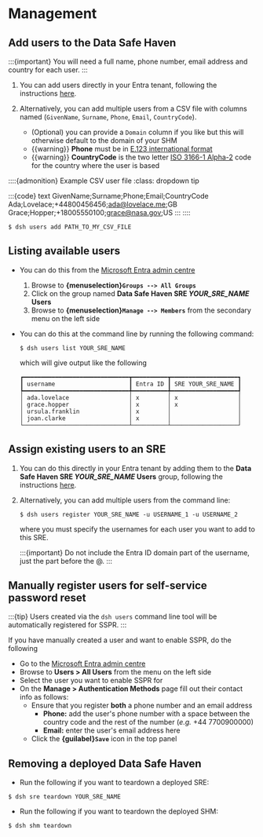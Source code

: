 # Management

## Add users to the Data Safe Haven

:::{important}
You will need a full name, phone number, email address and country for each user.
:::

1. You can add users directly in your Entra tenant, following the instructions [here](https://learn.microsoft.com/en-us/entra/fundamentals/how-to-create-delete-users).

2. Alternatively, you can add multiple users from a CSV file with columns named (`GivenName`, `Surname`, `Phone`, `Email`, `CountryCode`).
    - (Optional) you can provide a `Domain` column if you like but this will otherwise default to the domain of your SHM
    - {{warning}} **Phone** must be in [E.123 international format](https://en.wikipedia.org/wiki/E.123)
    - {{warning}} **CountryCode** is the two letter [ISO 3166-1 Alpha-2](https://en.wikipedia.org/wiki/ISO_3166-1_alpha-2#Officially_assigned_code_elements) code for the country where the user is based

::::{admonition} Example CSV user file
:class: dropdown tip

:::{code} text
GivenName;Surname;Phone;Email;CountryCode
Ada;Lovelace;+44800456456;ada@lovelace.me;GB
Grace;Hopper;+18005550100;grace@nasa.gov;US
:::
::::

```{code} shell
$ dsh users add PATH_TO_MY_CSV_FILE
```

## Listing available users

- You can do this from the [Microsoft Entra admin centre](https://entra.microsoft.com/)

    1. Browse to **{menuselection}`Groups --> All Groups`**
    2. Click on the group named **Data Safe Haven SRE _YOUR\_SRE\_NAME_ Users**
    3. Browse to **{menuselection}`Manage --> Members`** from the secondary menu on the left side

- You can do this at the command line by running the following command:

    ```{code} shell
    $ dsh users list YOUR_SRE_NAME
    ```

    which will give output like the following

    ```
    ┏━━━━━━━━━━━━━━━━━━━━━━━━━━━━━━┳━━━━━━━━━━┳━━━━━━━━━━━━━━━━━━━┓
    ┃ username                     ┃ Entra ID ┃ SRE YOUR_SRE_NAME ┃
    ┡━━━━━━━━━━━━━━━━━━━━━━━━━━━━━━╇━━━━━━━━━━╇━━━━━━━━━━━━━━━━━━━┩
    │ ada.lovelace                 │ x        │ x                 │
    │ grace.hopper                 │ x        │ x                 │
    │ ursula.franklin              │ x        │                   │
    │ joan.clarke                  │ x        │                   │
    └──────────────────────────────┴──────────┴───────────────────┘
    ```

## Assign existing users to an SRE

1. You can do this directly in your Entra tenant by adding them to the **Data Safe Haven SRE _YOUR\_SRE\_NAME_ Users** group, following the instructions [here](https://learn.microsoft.com/en-us/entra/fundamentals/groups-view-azure-portal#add-a-group-member).

2. Alternatively, you can add multiple users from the command line:

    ```{code} shell
    $ dsh users register YOUR_SRE_NAME -u USERNAME_1 -u USERNAME_2
    ```

    where you must specify the usernames for each user you want to add to this SRE.

    :::{important}
    Do not include the Entra ID domain part of the username, just the part before the @.
    :::

## Manually register users for self-service password reset

:::{tip}
Users created via the `dsh users` command line tool will be automatically registered for SSPR.
:::

If you have manually created a user and want to enable SSPR, do the following

- Go to the [Microsoft Entra admin centre](https://entra.microsoft.com/)
- Browse to **Users > All Users** from the menu on the left side
- Select the user you want to enable SSPR for
- On the **Manage > Authentication Methods** page fill out their contact info as follows:
    - Ensure that you register **both** a phone number and an email address
        - **Phone:** add the user's phone number with a space between the country code and the rest of the number (_e.g._ +44 7700900000)
        - **Email:** enter the user's email address here
    - Click the **{guilabel}`Save`** icon in the top panel

## Removing a deployed Data Safe Haven

- Run the following if you want to teardown a deployed SRE:

```{code} shell
$ dsh sre teardown YOUR_SRE_NAME
```

- Run the following if you want to teardown the deployed SHM:

```{code} shell
$ dsh shm teardown
```
